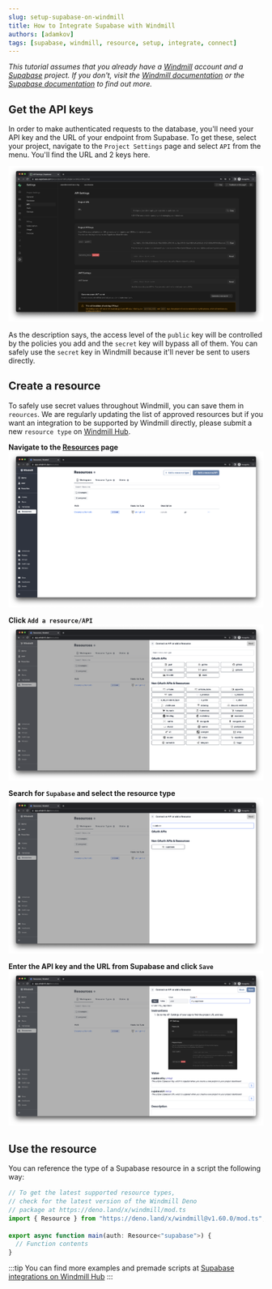 ```yaml
---
slug: setup-supabase-on-windmill
title: How to Integrate Supabase with Windmill
authors: [adamkov]
tags: [supabase, windmill, resource, setup, integrate, connect]
---
```


*This tutorial assumes that you already have a [Windmill](https://app.windmill.dev) account and a 
[Supabase](https://supabase.com) project. If you don't, visit the [Windmill documentation](https://docs.windmill.dev/docs/intro) 
or the [Supabase documentation](https://supabase.com/docs) to find out more.*

## Get the API keys

In order to make authenticated requests to the database, you'll need your API key and the URL of your endpoint from Supabase.
To get these, select your project, navigate to the `Project Settings` page and select `API` from the menu. You'll find the URL and 2 
keys here.

![API settings](./1-1-settings.png)

As the description says, the access level of the `public` key will be controlled by the policies you add and the `secret` key will bypass 
all of them. You can safely use the `secret` key in Windmill because it'll never be sent to users directly.

## Create a resource

To safely use secret values throughout Windmill, you can save them in `reources`. We are regularly updating the list of approved resources 
but if you want an integration to be supported by Windmill directly, please submit a new `resource type` on 
[Windmill Hub](https://hub.windmill.dev/resources).

**Navigate to the [Resources](https://app.windmill.dev/resources) page**
![Resources page](./2-1-resources.png)

**Click `Add a resource/API`**
![Resource selector](./2-2-drawer.png)

**Search for `Supabase` and select the resource type**
![Resource selector](./2-3-search.png)

**Enter the API key and the URL from Supabase and click `Save`**
![Resource selector](./2-4-resource.png)

## Use the resource

You can reference the type of a Supabase resource in a script the following way:

```ts
// To get the latest supported resource types, 
// check for the latest version of the Windmill Deno 
// package at https://deno.land/x/windmill/mod.ts
import { Resource } from "https://deno.land/x/windmill@v1.60.0/mod.ts";

export async function main(auth: Resource<"supabase">) {
  // Function contents
}
```

:::tip
You can find more examples and premade scripts at [Supabase integrations on Windmill Hub](https://hub.windmill.dev/integrations/supabase)
:::